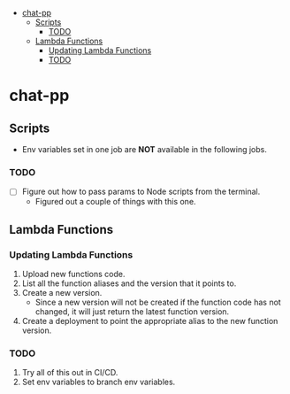 - [chat-pp](#chat-pp)
  - [Scripts](#scripts)
    - [TODO](#todo)
  - [Lambda Functions](#lambda-functions)
    - [Updating Lambda Functions](#updating-lambda-functions)
    - [TODO](#todo-1)

# chat-pp

## Scripts

- Env variables set in one job are **NOT** available in the following jobs.

### TODO

- [ ] Figure out how to pass params to Node scripts from the terminal.
  - Figured out a couple of things with this one.

## Lambda Functions

### Updating Lambda Functions

1. Upload new functions code.
2. List all the function aliases and the version that it points to.
3. Create a new version.
   - Since a new version will not be created if the function code has not changed, it will just return the latest function version.
4. Create a deployment to point the appropriate alias to the new function version.

### TODO

1. Try all of this out in CI/CD.
2. Set env variables to branch env variables.
